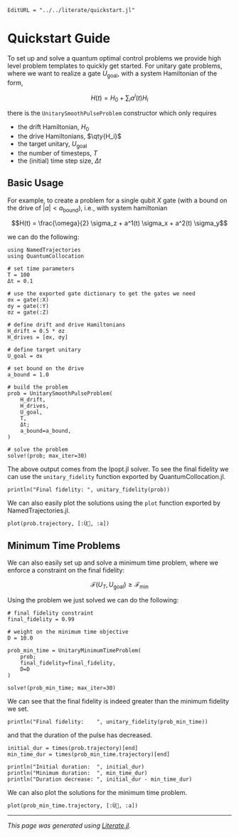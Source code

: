 ```@meta
EditURL = "../../literate/quickstart.jl"
```

# Quickstart Guide

To set up and solve a quantum optimal control problems we provide high level problem templates to quickly get started. For unitary gate problems, where we want to realize a gate $U_{\text{goal}}$, with a system Hamiltonian of the form,
```math
H(t) = H_0 + \sum_i a^i(t) H_i
```
there is the `UnitarySmoothPulseProblem` constructor which only requires
- the drift Hamiltonian, $H_0$
- the drive Hamiltonians, $\qty{H_i}$
- the target unitary, $U_{\text{goal}}$
- the number of timesteps, $T$
- the (initial) time step size, $\Delta t$

## Basic Usage

For example, to create a problem for a single qubit $X$ gate (with a bound on the drive of $|a| < a_{\text{bound}}$), i.e., with system hamiltonian
```math
H(t) = \frac{\omega}{2} \sigma_z + a^1(t) \sigma_x + a^2(t) \sigma_y
```
we can do the following:

````@example quickstart
using NamedTrajectories
using QuantumCollocation

# set time parameters
T = 100
Δt = 0.1

# use the exported gate dictionary to get the gates we need
σx = gate(:X)
σy = gate(:Y)
σz = gate(:Z)

# define drift and drive Hamiltonians
H_drift = 0.5 * σz
H_drives = [σx, σy]

# define target unitary
U_goal = σx

# set bound on the drive
a_bound = 1.0

# build the problem
prob = UnitarySmoothPulseProblem(
    H_drift,
    H_drives,
    U_goal,
    T,
    Δt;
    a_bound=a_bound,
)

# solve the problem
solve!(prob; max_iter=30)
````

The above output comes from the Ipopt.jl solver. To see the final fidelity we can use the `unitary_fidelity` function exported by QuantumCollocation.jl.

````@example quickstart
println("Final fidelity: ", unitary_fidelity(prob))
````

We can also easily plot the solutions using the `plot` function exported by NamedTrajectories.jl.

````@example quickstart
plot(prob.trajectory, [:Ũ⃗, :a])
````

## Minimum Time Problems

We can also easily set up and solve a minimum time problem, where we enforce a constraint on the final fidelity:
```math
\mathcal{F}(U_T, U_{\text{goal}}) \geq \mathcal{F}_{\text{min}}
```
Using the problem we just solved we can do the following:

````@example quickstart
# final fidelity constraint
final_fidelity = 0.99

# weight on the minimum time objective
D = 10.0

prob_min_time = UnitaryMinimumTimeProblem(
    prob;
    final_fidelity=final_fidelity,
    D=D
)

solve!(prob_min_time; max_iter=30)
````

We can see that the final fidelity is indeed greater than the minimum fidelity we set.

````@example quickstart
println("Final fidelity:    ", unitary_fidelity(prob_min_time))
````

and that the duration of the pulse has decreased.

````@example quickstart
initial_dur = times(prob.trajectory)[end]
min_time_dur = times(prob_min_time.trajectory)[end]

println("Initial duration:  ", initial_dur)
println("Minimum duration:  ", min_time_dur)
println("Duration decrease: ", initial_dur - min_time_dur)
````

We can also plot the solutions for the minimum time problem.

````@example quickstart
plot(prob_min_time.trajectory, [:Ũ⃗, :a])
````

---

*This page was generated using [Literate.jl](https://github.com/fredrikekre/Literate.jl).*

